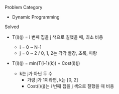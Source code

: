 Problem Category
* Dynamic Programming

Solved
* T(i)(j) = i 번째 집을 j 색으로 칠했을 때, 최소 비용
  * i = 0 ~ N-1 
  * j = 0 ~ 2 / 0, 1, 2는 각각 빨강, 초록, 파랑

* T(i)(j) = min(T(i-1)(k)) + Cost(i)(j)
  * k는 j가 아닌 두 수
    * 가령 j가 1이라면, k는 [0, 2]
    * Cost(i)(j)는 i 번째 집을 j 색으로 칠했을 때 비용
